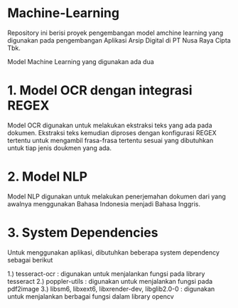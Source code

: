 # Machine-Learning
Repository ini berisi proyek pengembangan model amchine learning yang digunakan pada pengembangan Aplikasi Arsip Digital di PT Nusa Raya Cipta Tbk.

Model Machine Learning yang digunakan ada dua
# 1. Model OCR dengan integrasi REGEX

Model OCR digunakan untuk melakukan ekstraksi teks yang ada pada dokumen. Ekstraksi teks kemudian diproses dengan konfigurasi REGEX tertentu untuk mengambil frasa-frasa tertentu sesuai yang dibutuhkan untuk tiap jenis doukmen yang ada. 

# 2. Model NLP

Model NLP digunakan untuk melakukan penerjemahan dokumen dari yang awalnya menggunakan Bahasa Indonesia menjadi Bahasa Inggris.

# 3. System Dependencies

Untuk menggunakan aplikasi, dibutuhkan beberapa system dependency sebagai berikut

1.) tesseract-ocr : digunakan untuk menjalankan fungsi pada library tesseract
2.) poppler-utils : digunakan untuk menjalankan fungsi pada pdf2image
3.) libsm6, libxext6, libxrender-dev, libglib2.0-0 : digunakan untuk menjalankan berbagai fungsi dalam library opencv
